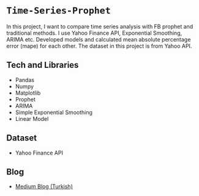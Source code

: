 # `Time-Series-Prophet`
In this project, I want to compare time series analysis with FB prophet and traditional methods. I use Yahoo Finance API, Exponential Smoothing, ARIMA etc. Developed models and calculated mean absolute percentage error (mape) for each other. The dataset in this project is from Yahoo API. 


## Tech and Libraries

- Pandas
- Numpy
- Matplotlib
- Prophet
- ARIMA
- Simple Exponential Smoothing
- Linear Model

## Dataset

 - Yahoo Finance API

 ## Blog

 - [Medium Blog (Turkish)](https://medium.com/@furkaneneseren/fb-prophet-ve-geleneksel-y%C3%B6ntemler-ile-zaman-serisi-analizi-1-prophet-1696527cea88)

